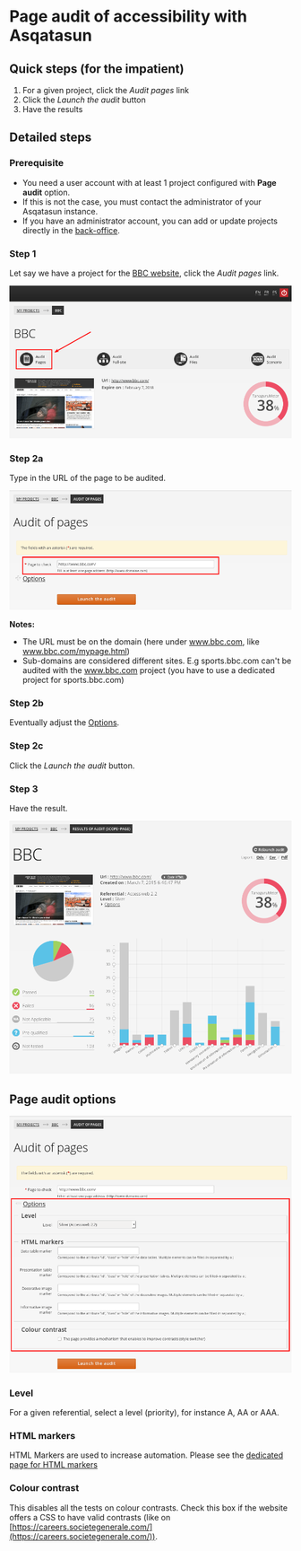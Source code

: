 # Page audit of accessibility with Asqatasun

## Quick steps (for the impatient)

1. For a given project, click the *Audit pages* link
1. Click the *Launch the audit* button
1. Have the results

## Detailed steps

### Prerequisite
* You need a user account with at least 1 project configured with **Page audit** option.
* If this is not the case, you must contact the administrator of your Asqatasun instance.
* If you have an administrator account, you can add or update projects directly in the [back-office](../50_Administrator_doc/backoffice.md).

### Step 1

Let say we have a project for the [BBC website](http://www.bbc.com/), click the
*Audit pages* link. 

![](Images/screenshot_20150307_ASQATASUN_PAGE_audit_BBC_00.png)

### Step 2a

Type in the URL of the page to be audited. 

![](Images/screenshot_20150307_ASQATASUN_PAGE_audit_BBC_10.png)

**Notes:**

* The URL must be on the domain (here under www.bbc.com, like www.bbc.com/mypage.html)
* Sub-domains are considered different sites. E.g sports.bbc.com can't be audited
with the www.bbc.com project (you have to use a dedicated project for sports.bbc.com)

### Step 2b

Eventually adjust the [Options](#page-audit-options).

### Step 2c

Click the *Launch the audit* button.

### Step 3

Have the result.

![](Images/screenshot_20150307_ASQATASUN_PAGE_audit_BBC_30_result.png)

## Page audit options

![](Images/screenshot_20150307_ASQATASUN_PAGE_audit_BBC_20_options.png)

### Level

For a given referential, select a level (priority), for instance A, AA or AAA.

### HTML markers

HTML Markers are used to increase automation. Please see the [dedicated page for 
HTML markers](userdoc-07-HTML-markers.md)

### Colour contrast

This disables all the tests on colour contrasts. Check this box if the website
offers a CSS to have valid contrasts (like on [https://careers.societegenerale.com/](https://careers.societegenerale.com/)).
